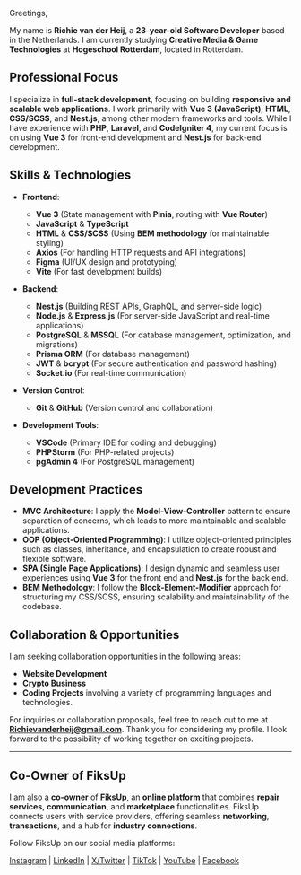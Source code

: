 Greetings,

My name is **Richie van der Heij**, a **23-year-old Software Developer** based in the Netherlands. I am currently studying **Creative Media & Game Technologies** at **Hogeschool Rotterdam**, located in Rotterdam.

## **Professional Focus**  
I specialize in **full-stack development**, focusing on building **responsive and scalable web applications**. I work primarily with **Vue 3 (JavaScript)**, **HTML**, **CSS/SCSS**, and **Nest.js**, among other modern frameworks and tools. While I have experience with **PHP**, **Laravel**, and **CodeIgniter 4**, my current focus is on using **Vue 3** for front-end development and **Nest.js** for back-end development.

## **Skills & Technologies**

- **Frontend**:  
  - **Vue 3** (State management with **Pinia**, routing with **Vue Router**)  
  - **JavaScript** & **TypeScript**  
  - **HTML** & **CSS/SCSS** (Using **BEM methodology** for maintainable styling)  
  - **Axios** (For handling HTTP requests and API integrations)  
  - **Figma** (UI/UX design and prototyping)  
  - **Vite** (For fast development builds)

- **Backend**:  
  - **Nest.js** (Building REST APIs, GraphQL, and server-side logic)  
  - **Node.js** & **Express.js** (For server-side JavaScript and real-time applications)  
  - **PostgreSQL** & **MSSQL** (For database management, optimization, and migrations)  
  - **Prisma ORM** (For database management)  
  - **JWT** & **bcrypt** (For secure authentication and password hashing)  
  - **Socket.io** (For real-time communication)

- **Version Control**:  
  - **Git** & **GitHub** (Version control and collaboration)

- **Development Tools**:  
  - **VSCode** (Primary IDE for coding and debugging)  
  - **PHPStorm** (For PHP-related projects)  
  - **pgAdmin 4** (For PostgreSQL management)

## **Development Practices**

- **MVC Architecture**: I apply the **Model-View-Controller** pattern to ensure separation of concerns, which leads to more maintainable and scalable applications.
- **OOP (Object-Oriented Programming)**: I utilize object-oriented principles such as classes, inheritance, and encapsulation to create robust and flexible software.
- **SPA (Single Page Applications)**: I design dynamic and seamless user experiences using **Vue 3** for the front end and **Nest.js** for the back end.
- **BEM Methodology**: I follow the **Block-Element-Modifier** approach for structuring my CSS/SCSS, ensuring scalability and maintainability of the codebase.

## **Collaboration & Opportunities**

I am seeking collaboration opportunities in the following areas:
- **Website Development**  
- **Crypto Business**  
- **Coding Projects** involving a variety of programming languages and technologies.

For inquiries or collaboration proposals, feel free to reach out to me at **Richievanderheij@gmail.com**.
Thank you for considering my profile. I look forward to the possibility of working together on exciting projects.

---

## **Co-Owner of FiksUp**

I am also a **co-owner** of [**FiksUp**](https://fiksup.nl/), an **online platform** that combines **repair services**, **communication**, and **marketplace** functionalities. FiksUp connects users with service providers, offering seamless **networking**, **transactions**, and a hub for **industry connections**.

Follow FiksUp on our social media platforms:

[Instagram](https://www.instagram.com/fiksup.nl) | [LinkedIn](https://www.linkedin.com/company/fiksup/) | [X/Twitter](https://x.com/FiksUp_nl) | [TikTok](https://www.tiktok.com/@fiksup.nl) | [YouTube](https://www.youtube.com/@Fiksupofficial) | [Facebook](https://www.facebook.com/profile.php?id=61572191671571)
